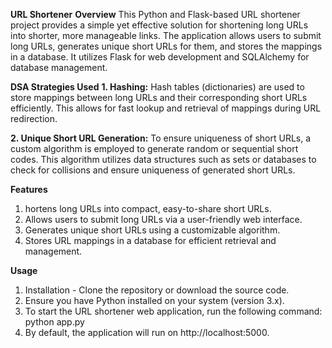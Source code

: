 **URL Shortener**
**Overview**
This Python and Flask-based URL shortener project provides a simple yet effective solution for shortening long URLs into shorter, more manageable links. The application allows users to submit long URLs, generates unique short URLs for them, and stores the mappings in a database. It utilizes Flask for web development and SQLAlchemy for database management.

**DSA Strategies Used**
**1. Hashing:** Hash tables (dictionaries) are used to store mappings between long URLs and their corresponding short URLs efficiently. This allows for fast lookup and retrieval of mappings during URL redirection.

**2. Unique Short URL Generation:** To ensure uniqueness of short URLs, a custom algorithm is employed to generate random or sequential short codes. This algorithm utilizes data structures such as sets or databases to check for collisions and ensure uniqueness of generated short URLs.

**Features**
1. hortens long URLs into compact, easy-to-share short URLs.
2. Allows users to submit long URLs via a user-friendly web interface.
3. Generates unique short URLs using a customizable algorithm.
4. Stores URL mappings in a database for efficient retrieval and management.

**Usage**
1. Installation - Clone the repository or download the source code.
2. Ensure you have Python installed on your system (version 3.x).
3. To start the URL shortener web application, run the following command:
     python app.py
4. By default, the application will run on http://localhost:5000.
